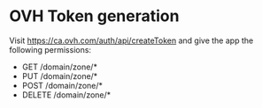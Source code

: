 # OVH Token generation
Visit <https://ca.ovh.com/auth/api/createToken> and give the app the following permissions:

- GET /domain/zone/*
- PUT /domain/zone/*
- POST /domain/zone/*
- DELETE /domain/zone/*
